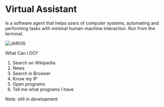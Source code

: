 # Virtual Assistant

Is a software agent that helps users of computer systems, automating and performing tasks with minimal human-machine interaction. Run from the terminal.

![JARVIS](https://encrypted-tbn0.gstatic.com/images?q=tbn:ANd9GcS1bbd2WVHl17DU5-l9BRj6yiiy85Z3vArVXg&usqp=CAU)

What Can I DO?
1. Search on Wikipedia
2. News
3. Search in Browser
4. Know my IP
5. Open programs
6. Tell me what programs I have


Note: still in development
